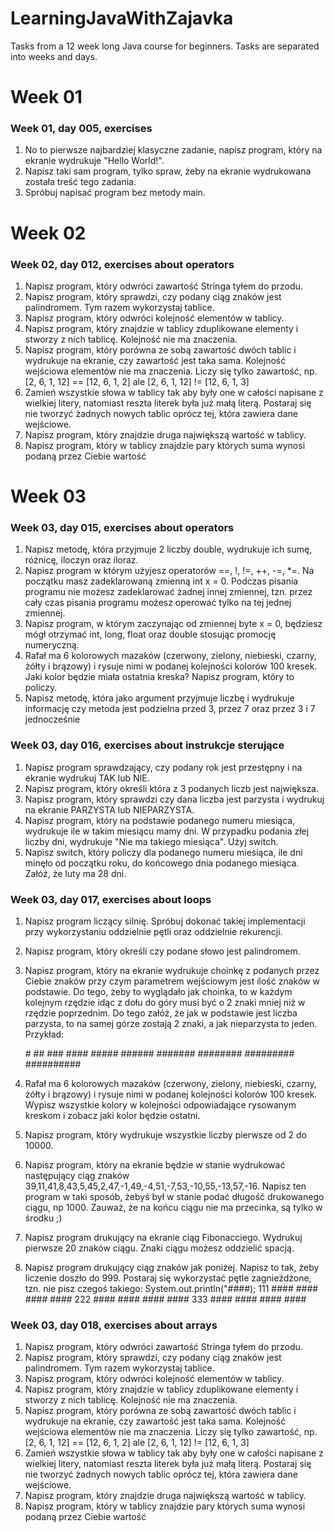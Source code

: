# LearningJavaWithZajavka
Tasks from a 12 week long Java course for beginners.
Tasks are separated into weeks and days.

# Week 01
### Week 01, day 005, exercises
1. No to pierwsze najbardziej klasyczne zadanie, napisz program, który na ekranie wydrukuje "Hello World!".
2. Napisz taki sam program, tylko spraw, żeby na ekranie wydrukowana została treść tego zadania.
3. Spróbuj napisać program bez metody main.

# Week 02
### Week 02, day 012, exercises about operators
1. Napisz program, który odwróci zawartość Stringa tyłem do przodu.
2. Napisz program, który sprawdzi, czy podany ciąg znaków jest palindromem. Tym razem wykorzystaj tablice.
3. Napisz program, który odwróci kolejność elementów w tablicy.
4. Napisz program, który znajdzie w tablicy zduplikowane elementy i stworzy z nich tablicę. Kolejność nie ma znaczenia.
5. Napisz program, który porówna ze sobą zawartość dwóch tablic i wydrukuje na ekranie, czy zawartość jest taka sama. Kolejność wejściowa elementów nie ma znaczenia. Liczy się tylko zawartość, np. [2, 6, 1, 12] == [12, 6, 1, 2] ale [2, 6, 1, 12] != [12, 6, 1, 3]
6. Zamień wszystkie słowa w tablicy tak aby były one w całości napisane z wielkiej litery, natomiast reszta literek była już małą literą. Postaraj się nie tworzyć żadnych
nowych tablic oprócz tej, która zawiera dane wejściowe.
7. Napisz program, który znajdzie druga największą wartość w tablicy.
8. Napisz program, który w tablicy znajdzie pary których suma wynosi podaną przez Ciebie wartość

# Week 03
### Week 03, day 015, exercises about operators
1. Napisz metodę, która przyjmuje 2 liczby double, wydrukuje ich sumę, różnicę, iloczyn oraz iloraz.
2. Napisz program w którym użyjesz operatorów ==, !, !=, ++, -=, *=. Na początku masz zadeklarowaną zmienną int x = 0. Podczas pisania programu nie możesz zadeklarować żadnej innej zmiennej, tzn. przez cały czas pisania programu możesz operować tylko na tej jednej zmiennej.
3. Napisz program, w którym zaczynając od zmiennej byte x = 0, będziesz mógł otrzymać int, long, float oraz double stosując promocję numeryczną.
4. Rafał ma 6 kolorowych mazaków (czerwony, zielony, niebieski, czarny, żółty i brązowy) i rysuje nimi w podanej kolejności kolorów 100 kresek. Jaki kolor będzie miała ostatnia kreska? Napisz program, który to policzy.
5. Napisz metodę, która jako argument przyjmuje liczbę i wydrukuje informację czy metoda jest podzielna przed 3, przez 7 oraz przez 3 i 7 jednocześnie

### Week 03, day 016, exercises about instrukcje sterujące
1. Napisz program sprawdzający, czy podany rok jest przestępny i na ekranie wydrukuj TAK lub NIE.
2. Napisz program, który określi która z 3 podanych liczb jest największa.
3. Napisz program, który sprawdzi czy dana liczba jest parzysta i wydrukuj na ekranie PARZYSTA lub NIEPARZYSTA.
4. Napisz program, który na podstawie podanego numeru miesiąca, wydrukuje ile w takim miesiącu mamy dni. W przypadku podania złej liczby dni, wydrukuje "Nie ma takiego miesiąca". Użyj switch.
5. Napisz switch, który policzy dla podanego numeru miesiąca, ile dni minęło od początku roku, do końcowego dnia podanego miesiąca. Załóż, że luty ma 28 dni.

### Week 03, day 017, exercises about loops
1. Napisz program liczący silnię. Spróbuj dokonać takiej implementacji przy wykorzystaniu oddzielnie pętli oraz oddzielnie rekurencji.
2. Napisz program, który określi czy podane słowo jest palindromem.
3. Napisz program, który na ekranie wydrukuje choinkę z podanych przez Ciebie znaków przy czym parametrem wejściowym jest ilość znaków w podstawie. Do tego, żeby to wyglądało jak choinka, to w każdym kolejnym rzędzie idąc z dołu do góry musi być o 2 znaki mniej niż w rzędzie poprzednim. Do tego załóż, że jak w podstawie jest liczba parzysta, to na samej górze zostają 2 znaki, a jak nieparzysta to jeden. Przykład:

    \#          ## 
   \###        ####
  \#####      ######
 \#######    ########
\#########  ##########

4. Rafał ma 6 kolorowych mazaków (czerwony, zielony, niebieski, czarny, żółty i brązowy) i rysuje nimi w podanej kolejności kolorów 100 kresek. Wypisz wszystkie kolory w kolejności odpowiadające rysowanym kreskom i zobacz jaki kolor będzie ostatni.
5. Napisz program, który wydrukuje wszystkie liczby pierwsze od 2 do 10000.
6. Napisz program, który na ekranie będzie w stanie wydrukować następujący ciąg znaków 39,11,41,8,43,5,45,2,47,-1,49,-4,51,-7,53,-10,55,-13,57,-16. Napisz ten program
w taki sposób, żebyś był w stanie podać długość drukowanego ciągu, np 1000. Zauważ, że na końcu ciągu nie ma przecinka, są tylko w środku ;)
7. Napisz program drukujący na ekranie ciąg Fibonacciego. Wydrukuj pierwsze 20 znaków ciągu. Znaki ciągu możesz oddzielić spacją.
8. Napisz program drukujący ciąg znaków jak poniżej. Napisz to tak, żeby liczenie doszło do 999. Postaraj się wykorzystać pętle zagnieżdżone, tzn. nie pisz czegoś takiego: System.out.println("####);
111
\####
\####
\####
\####
222
\####
\####
\####
\####
333
\####
\####
\####
\####

### Week 03, day 018, exercises about arrays
1. Napisz program, który odwróci zawartość Stringa tyłem do przodu.
2. Napisz program, który sprawdzi, czy podany ciąg znaków jest palindromem. Tym razem wykorzystaj tablice.
3. Napisz program, który odwróci kolejność elementów w tablicy.
4. Napisz program, który znajdzie w tablicy zduplikowane elementy i stworzy z nich tablicę. Kolejność nie ma znaczenia.
5. Napisz program, który porówna ze sobą zawartość dwóch tablic i wydrukuje na ekranie, czy zawartość jest taka sama. Kolejność wejściowa elementów nie ma
znaczenia. Liczy się tylko zawartość, np. [2, 6, 1, 12] == [12, 6, 1, 2] ale [2, 6, 1, 12] != [12, 6, 1, 3]
6. Zamień wszystkie słowa w tablicy tak aby były one w całości napisane z wielkiej litery, natomiast reszta literek była już małą literą. Postaraj się nie tworzyć żadnych nowych tablic oprócz tej, która zawiera dane wejściowe.
7. Napisz program, który znajdzie druga największą wartość w tablicy.
8. Napisz program, który w tablicy znajdzie pary których suma wynosi podaną przez Ciebie wartość
